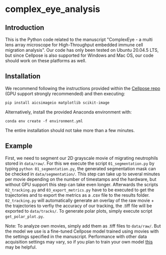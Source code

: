# complex_eye_analysis

## Introduction
This is the Python code related to the manuscript "ComplexEye - a multi lens array microscope for High-Throughput embedded immune cell migration analysis". Our code has only been tested on Ubuntu 20.04.5 LTS, but since Cellpose is also supported for Windows and Mac OS, our code should work on these platforms as well.

## Installation
We recommend following the instructions provided within the [Cellpose repo](https://github.com/MouseLand/cellpose) (GPU support strongly recommended) and then executing: 
~~~
pip install aicsimageio matplotlib scikit-image
~~~

Alternatively, install the provided Anaconda environment with:
~~~
conda env create -f environment.yml
~~~

The entire installation should not take more than a few minutes.
## Example
First, we need to segment our 2D grayscale movie of migrating neutrophils stored in `data/raw/`. For this we execute the script `01_segmentation.py` by typing `python 01_segmentation.py`, the generated segmentation mask can be checked in `data/segmentation/`. This step can take up to several minutes per movie depending on the number of timestamps and the hardware, but without GPU support this step can take even longer. Afterwards the scripts `02_tracking.py` and `03_export_metrics.py` have to be executed to get the trajectories and to export the metrics as a .csv file to the results folder. `02_tracking.py` will automatically generate an overlay of the raw movie + the trajectories to verfiy the accuracy of our tracking, the .tiff file will be exported to `data/tracks/`. To generate polar plots, simply execute script `get_polar_plot.py`.

Note: To analyze own movies, simply add them as .tiff files to `data/raw/`. But the model we use is a fine-tuned Cellpose model trained using movies with the settings specified in the manuscript. Performance with other data acquisition settings may vary, so if you plan to train your own model [this](https://cellpose.readthedocs.io/en/latest/train.html) may be helpful. 
